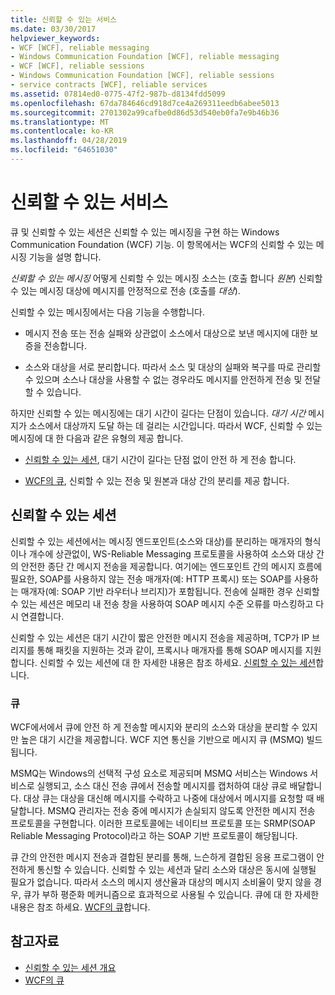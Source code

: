 ```yaml
---
title: 신뢰할 수 있는 서비스
ms.date: 03/30/2017
helpviewer_keywords:
- WCF [WCF], reliable messaging
- Windows Communication Foundation [WCF], reliable messaging
- WCF [WCF], reliable sessions
- Windows Communication Foundation [WCF], reliable sessions
- service contracts [WCF], reliable services
ms.assetid: 07814ed0-0775-47f2-987b-d8134fdd5099
ms.openlocfilehash: 67da784646cd918d7ce4a269311eedb6abee5013
ms.sourcegitcommit: 2701302a99cafbe0d86d53d540eb0fa7e9b46b36
ms.translationtype: MT
ms.contentlocale: ko-KR
ms.lasthandoff: 04/28/2019
ms.locfileid: "64651030"
---
```

# <a name="reliable-services"></a>신뢰할 수 있는 서비스
큐 및 신뢰할 수 있는 세션은 신뢰할 수 있는 메시징을 구현 하는 Windows Communication Foundation (WCF) 기능. 이 항목에서는 WCF의 신뢰할 수 있는 메시징 기능을 설명 합니다.  
  
 *신뢰할 수 있는 메시징* 어떻게 신뢰할 수 있는 메시징 소스는 (호출 합니다 *원본*) 신뢰할 수 있는 메시징 대상에 메시지를 안정적으로 전송 (호출를 *대상*).  
  
 신뢰할 수 있는 메시징에서는 다음 기능을 수행합니다.  
  
- 메시지 전송 또는 전송 실패와 상관없이 소스에서 대상으로 보낸 메시지에 대한 보증을 전송합니다.  
  
- 소스와 대상을 서로 분리합니다. 따라서 소스 및 대상의 실패와 복구를 따로 관리할 수 있으며 소스나 대상을 사용할 수 없는 경우라도 메시지를 안전하게 전송 및 전달할 수 있습니다.  
  
 하지만 신뢰할 수 있는 메시징에는 대기 시간이 길다는 단점이 있습니다. *대기 시간* 메시지가 소스에서 대상까지 도달 하는 데 걸리는 시간입니다. 따라서 WCF, 신뢰할 수 있는 메시징에 대 한 다음과 같은 유형의 제공 합니다.  
  
- [신뢰할 수 있는 세션](../../../docs/framework/wcf/feature-details/reliable-sessions.md), 대기 시간이 길다는 단점 없이 안전 하 게 전송 합니다.  
  
- [WCF의 큐](../../../docs/framework/wcf/feature-details/queues-in-wcf.md), 신뢰할 수 있는 전송 및 원본과 대상 간의 분리를 제공 합니다.  
  
## <a name="reliable-sessions"></a>신뢰할 수 있는 세션  
 신뢰할 수 있는 세션에서는 메시징 엔드포인트(소스와 대상)를 분리하는 매개자의 형식이나 개수에 상관없이, WS-Reliable Messaging 프로토콜을 사용하여 소스와 대상 간의 안전한 종단 간 메시지 전송을 제공합니다. 여기에는 엔드포인트 간의 메시지 흐름에 필요한, SOAP를 사용하지 않는 전송 매개자(예: HTTP 프록시) 또는 SOAP를 사용하는 매개자(예: SOAP 기반 라우터나 브리지)가 포함됩니다. 전송에 실패한 경우 신뢰할 수 있는 세션은 메모리 내 전송 창을 사용하여 SOAP 메시지 수준 오류를 마스킹하고 다시 연결합니다.  
  
 신뢰할 수 있는 세션은 대기 시간이 짧은 안전한 메시지 전송을 제공하며, TCP가 IP 브리지를 통해 패킷을 지원하는 것과 같이, 프록시나 매개자를 통해 SOAP 메시지를 지원합니다. 신뢰할 수 있는 세션에 대 한 자세한 내용은 참조 하세요. [신뢰할 수 있는 세션](../../../docs/framework/wcf/feature-details/reliable-sessions.md)합니다.  
  
### <a name="queues"></a>큐  
 WCF에서에서 큐에 안전 하 게 전송할 메시지와 분리의 소스와 대상을 분리할 수 있지만 높은 대기 시간을 제공합니다. WCF 지연 통신을 기반으로 메시지 큐 (MSMQ) 빌드됩니다.  
  
 MSMQ는 Windows의 선택적 구성 요소로 제공되며 MSMQ 서비스는 Windows 서비스로 실행되고, 소스 대신 전송 큐에서 전송할 메시지를 캡처하여 대상 큐로 배달합니다. 대상 큐는 대상을 대신해 메시지를 수락하고 나중에 대상에서 메시지를 요청할 때 배달합니다. MSMQ 관리자는 전송 중에 메시지가 손실되지 않도록 안전한 메시지 전송 프로토콜을 구현합니다. 이러한 프로토콜에는 네이티브 프로토콜 또는 SRMP(SOAP Reliable Messaging Protocol)라고 하는 SOAP 기반 프로토콜이 해당됩니다.  
  
 큐 간의 안전한 메시지 전송과 결합된 분리를 통해, 느슨하게 결합된 응용 프로그램이 안전하게 통신할 수 있습니다. 신뢰할 수 있는 세션과 달리 소스와 대상은 동시에 실행될 필요가 없습니다. 따라서 소스의 메시지 생산율과 대상의 메시지 소비율이 맞지 않을 경우, 큐가 부하 평준화 메커니즘으로 효과적으로 사용될 수 있습니다. 큐에 대 한 자세한 내용은 참조 하세요. [WCF의 큐](../../../docs/framework/wcf/feature-details/queues-in-wcf.md)합니다.  
  
## <a name="see-also"></a>참고자료

- [신뢰할 수 있는 세션 개요](../../../docs/framework/wcf/feature-details/reliable-sessions-overview.md)
- [WCF의 큐](../../../docs/framework/wcf/feature-details/queuing-in-wcf.md)
